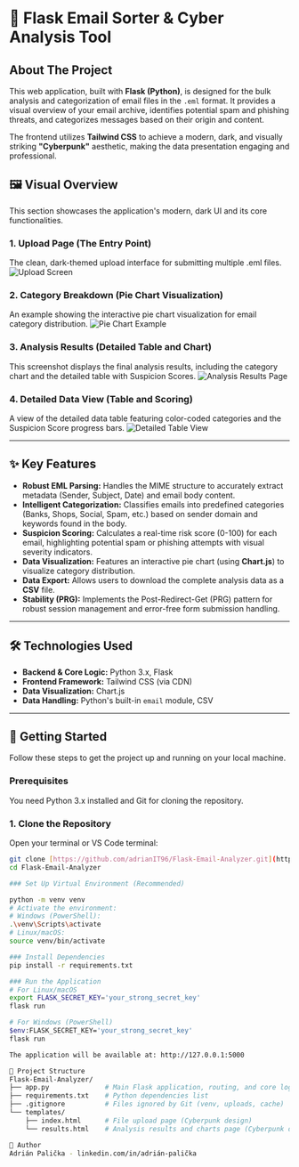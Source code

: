 # 📧 Flask Email Sorter & Cyber Analysis Tool

## About The Project
This web application, built with **Flask (Python)**, is designed for the bulk analysis and categorization of email files in the `.eml` format. It provides a visual overview of your email archive, identifies potential spam and phishing threats, and categorizes messages based on their origin and content.

The frontend utilizes **Tailwind CSS** to achieve a modern, dark, and visually striking **"Cyberpunk"** aesthetic, making the data presentation engaging and professional.

## 🖼️ Visual Overview

This section showcases the application's modern, dark UI and its core functionalities.

### 1. Upload Page (The Entry Point)
The clean, dark-themed upload interface for submitting multiple .eml files.
![Upload Screen](screenshots/results.PNG)

### 2. Category Breakdown (Pie Chart Visualization)
An example showing the interactive pie chart visualization for email category distribution.
![Pie Chart Example](screenshots/EmailCleaner2.PNG)

### 3. Analysis Results (Detailed Table and Chart)
This screenshot displays the final analysis results, including the category chart and the detailed table with Suspicion Scores.
![Analysis Results Page](screenshots/EmailCleaner3.PNG)

### 4. Detailed Data View (Table and Scoring)
A view of the detailed data table featuring color-coded categories and the Suspicion Score progress bars.
![Detailed Table View](screenshots/EmailCleaner4.PNG)

---

## ✨ Key Features
* **Robust EML Parsing:** Handles the MIME structure to accurately extract metadata (Sender, Subject, Date) and email body content.
* **Intelligent Categorization:** Classifies emails into predefined categories (Banks, Shops, Social, Spam, etc.) based on sender domain and keywords found in the body.
* **Suspicion Scoring:** Calculates a real-time risk score (0-100) for each email, highlighting potential spam or phishing attempts with visual severity indicators.
* **Data Visualization:** Features an interactive pie chart (using **Chart.js**) to visualize category distribution.
* **Data Export:** Allows users to download the complete analysis data as a **CSV** file.
* **Stability (PRG):** Implements the Post-Redirect-Get (PRG) pattern for robust session management and error-free form submission handling.

---

## 🛠️ Technologies Used
* **Backend & Core Logic:** Python 3.x, Flask
* **Frontend Framework:** Tailwind CSS (via CDN)
* **Data Visualization:** Chart.js
* **Data Handling:** Python's built-in `email` module, CSV

---

## 🚀 Getting Started

Follow these steps to get the project up and running on your local machine.

### Prerequisites

You need Python 3.x installed and Git for cloning the repository.

### 1. Clone the Repository
Open your terminal or VS Code terminal:
```bash
git clone [https://github.com/adrianIT96/Flask-Email-Analyzer.git](https://github.com/adrianIT96/Flask-Email-Analyzer.git)
cd Flask-Email-Analyzer

### Set Up Virtual Environment (Recommended)

python -m venv venv
# Activate the environment:
# Windows (PowerShell):
.\venv\Scripts\activate
# Linux/macOS:
source venv/bin/activate

### Install Dependencies
pip install -r requirements.txt

### Run the Application
# For Linux/macOS
export FLASK_SECRET_KEY='your_strong_secret_key'
flask run

# For Windows (PowerShell)
$env:FLASK_SECRET_KEY='your_strong_secret_key'
flask run

The application will be available at: http://127.0.0.1:5000

📂 Project Structure
Flask-Email-Analyzer/
├── app.py              # Main Flask application, routing, and core logic
├── requirements.txt    # Python dependencies list
├── .gitignore          # Files ignored by Git (venv, uploads, cache)
└── templates/
    ├── index.html      # File upload page (Cyberpunk design)
    └── results.html    # Analysis results and charts page (Cyberpunk design)

👤 Author
Adrián Palička - linkedin.com/in/adrián-palička
